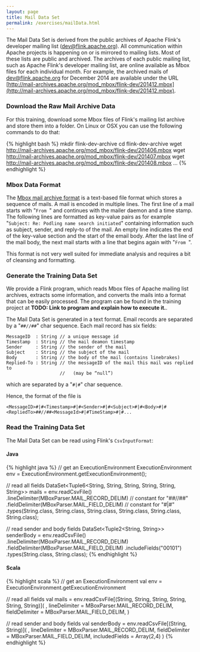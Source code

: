 ```yaml
---
layout: page
title: Mail Data Set
permalink: /exercises/mailData.html
---
```


The Mail Data Set is derived from the public archives of Apache Flink's developer mailing list (dev@flink.apache.org). All communication within Apache projects is happening on or is mirrored to mailing lists. Most of these lists are public and archived. The archives of each public mailing list, such as Apache Flink's developer mailing list, are online available as Mbox files for each individual month. For example, the archived mails of dev@flink.apache.org for December 2014 are available under the URL [http://mail-archives.apache.org/mod_mbox/flink-dev/201412.mbox](http://mail-archives.apache.org/mod_mbox/flink-dev/201412.mbox). 

### Download the Raw Mail Archive Data

For this training, download some Mbox files of Flink's mailing list archive and store them into a folder. On Linux or OSX you can use the following commands to do that:

{% highlight bash %}
mkdir flink-dev-archive
cd flink-dev-archive
wget http://mail-archives.apache.org/mod_mbox/flink-dev/201406.mbox
wget http://mail-archives.apache.org/mod_mbox/flink-dev/201407.mbox
wget http://mail-archives.apache.org/mod_mbox/flink-dev/201408.mbox
...
{% endhighlight %}

### Mbox Data Format

The [Mbox mail archive format](http://en.wikipedia.org/wiki/Mbox) is a text-based file format which stores a sequence of mails. A mail is encoded in multiple lines. The first line of a mail starts with "`From `" and continues with the mailer daemon and a time stamp. The following lines are formatted as key-value pairs as for example "`Subject: Re: Podling name search initiated`" containing information such as subject, sender, and reply-to of the mail. An empty line indicates the end of the key-value section and the start of the email body. After the last line of the mail body, the next mail starts with a line that begins again with "`From `".

This format is not very well suited for immediate analysis and requires a bit of cleansing and formatting.

### Generate the Training Data Set

We provide a Flink program, which reads Mbox files of Apache mailing list archives, extracts some information, and converts the mails into a format that can be easily processed. The program can be found in the training project at **TODO: Link to program and explain how to execute it.**.

The Mail Data Set is generated in a text format. Email records are separated by a "`##//##`" char sequence.
Each mail record has six fields:

~~~
MessageID  : String // a unique message id
Timestamp  : String // the mail deamon timestamp
Sender     : String // the sender of the mail
Subject    : String // the subject of the mail
Body       : String // the body of the mail (contains linebrakes)
Replied-To : String // the messageID of the mail this mail was replied to 
                    //   (may be “null”)
~~~

which are separated by a "`#|#`" char sequence.

Hence, the format of the file is 

~~~
<MessageID>#|#<Timestamp>#|#<Sender>#|#<Subject>#|#<Body>#|#<RepliedTo>##//##<MessageId>#|#TimeStamp>#|#...
~~~

### Read the Training Data Set

The Mail Data Set can be read using Flink's `CsvInputFormat`:

#### Java

{% highlight java %}
// get an ExecutionEnvironment
ExecutionEnvironment env = ExecutionEnvironment.getExecutionEnvironment();

// read all fields
DataSet<Tuple6<String, String, String, String, String, String>> mails =
  env.readCsvFile(<PATH-TO-DATASET>)
    .lineDelimiter(MBoxParser.MAIL_RECORD_DELIM) // constant for "##//##"
    .fieldDelimiter(MBoxParser.MAIL_FIELD_DELIM) // constant for "#|#"
    .types(String.class, String.class, String.class,
           String.class, String.class, String.class);

// read sender and body fields
DataSet<Tuple2<String, String>> senderBody =
  env.readCsvFile(<PATH-TO-DATASET>)
    .lineDelimiter(MBoxParser.MAIL_RECORD_DELIM)
    .fieldDelimiter(MBoxParser.MAIL_FIELD_DELIM)
    .includeFields("00101")
    .types(String.class, String.class);
{% endhighlight %}

#### Scala

{% highlight scala %}
// get an ExecutionEnvironment
val env = ExecutionEnvironment.getExecutionEnvironment

// read all fields
val mails = env.readCsvFile[(String, String, String, String, String, String)](
    <PATH-TO-DATASET>,
    lineDelimiter = MBoxParser.MAIL_RECORD_DELIM,
    fieldDelimiter = MBoxParser.MAIL_FIELD_DELIM,
  )

// read sender and body fields
val senderBody = env.readCsvFile[(String, String)](
    <PATH-TO-DATASET>,
    lineDelimiter = MBoxParser.MAIL_RECORD_DELIM,
    fieldDelimiter = MBoxParser.MAIL_FIELD_DELIM,
    includedFields = Array(2,4)
  )
{% endhighlight %}